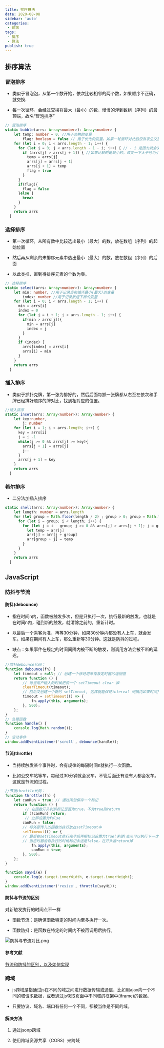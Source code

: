 ```yaml
---
title: 排序算法
date: 2020-08-08
sidebar: 'auto'
categories:
 - 前端
tags:
 - 排序
 - 算法
publish: true
---
```


## 排序算法

### 冒泡排序

- 类似于冒泡泡，从第一个数开始，依次比较相邻的两个数，如果顺序不正确，就交换.

- 每一次循环，会经过交换将最大（最小）的数，慢慢的浮到数组（序列）的最顶端，故名“冒泡排序”

``` typescript
// 冒泡排序
static bubble(arrs: Array<number>): Array<number> {
    let temp: number = 0, //用于交换的变量
        flag: boolean = false // 用于优化的变量，如果一轮循环对比后没有发生交换，则说明排序完成，跳出循环不再对比
    for (let i = 0; i < arrs.length - 1; i++) {
      for (let j = 0; j < arrs.length - 1 - i; j++) { // - i 是因为就会交换一个最大的数在最后，所以不用再比较这个数，总次数就减去它
        if (arrs[j] > arrs[j + 1]) { //如果比较的是最小的，改变一下大于号为小于号
          temp = arrs[j]
          arrs[j] = arrs[j + 1]
          arrs[j + 1] = temp
          flag = true
        }
      }
      if(flag){
        flag = false
      }else {
        break
      }
    }
    return arrs
  }
```

### 选择排序

- 第一次循环，从所有数中比较选出最小（最大）的数，放在数组（序列）的起始位置

- 然后再从剩余的未排序元素中选出最小（最大）的数，放在数组（序列）的后面

- 以此类推，直到待排序元素的个数为零。

``` typescript
// 选择排序
static select(arrs: Array<number>): Array<number> {
    let min: number, //用于记录当前循环最小(最大)的变量
        index: number //用于记录数组下标的变量
    for (let i = 0; i < arrs.length - 1; i++) {
      min = arrs[i]
      index = 0
      for (let j = i + 1; j < arrs.length - 1; j++) {
        if(min > arrs[j]){
          min = arrs[j]
          index = j
        }
      }
      if (index) {
        arrs[index] = arrs[i]
        arrs[i] = min
      }
    }
    return arrs
  }
```

### 插入排序

- 类似于抓扑克牌，第一张为排好的，然后后面每抓一张牌都从右至左依次和手牌已经排好顺序的牌对比，找到相对应的位置。

``` typescript
//插入排序
static inset(arrs: Array<number>): Array<number> {
    let key:number,
        j: number
    for (let i = 1; i < arrs.length; i++) {
      key = arrs[i]
      j = i -1
      while(j >= 0 && arrs[j] >= key){
        arrs[j + 1] = arrs[j]
        j--
      }
      arrs[j + 1] = key
    }
    return arrs
  }
```

### 希尔排序

- 二分法加插入排序

``` typescript
static shell(arrs: Array<number>): Array<number> {
    let length: number = arrs.length
    for (let group = Math.floor(length / 2) ; group > 0; group = Math.floor(group / 2)) {
      for (let i = group; i < length; i++) {
        for (let j = i - group; j >= 0 && arrs[j] > arrs[j + 1]; j-= group) {
          let temp = arr[j]
          arr[j] = arr[j + group]
          arr[group + j] = temp
        }
      }
    }
    return arrs
  }
```

## JavaScript

### 防抖与节流

#### 防抖(debounce)

- 指在时间n内，函数被触发多次，但是只执行一次，执行最新的触发。也就是在时间n内，碰到新的触发，就清除之前的，重新计时。

- 以最后一个乘客为准，再等30分钟，如果30分钟内都没有人上车，就会发车。如果在期间有人上车，那么重新等30分钟。这就是防抖的过程。

- 缺点：如果事件在规定的时间间隔内被不断的触发，则调用方法会被不断的延迟。

``` javascript
//防抖debounce代码：
function debounce(fn) {
    let timeout = null; // 创建一个标记用来存放定时器的返回值
    return function () {
        // 每当用户输入的时候把前一个 setTimeout clear 掉
        clearTimeout(timeout);
        // 然后又创建一个新的 setTimeout, 这样就能保证interval 间隔内如果时间持续触发，就不会执行 fn 函数
        timeout = setTimeout(() => {
            fn.apply(this, arguments);
        }, 500);
    };
}
// 处理函数
function handle() {
    console.log(Math.random());
}
// 滚动事件
window.addEventListener('scroll', debounce(handle));
```

#### 节流(throttle)

- 当持续触发某个事件时，会有规律的每隔时间n就执行一次函数。

- 比如公交车站等车，每经过30分钟就会发车，不管后面还有没有人都会发车。这就是节流的过程。

``` javascript
//节流throttle代码：
function throttle(fn) {
    let canRun = true; // 通过闭包保存一个标记
    return function () {
         // 在函数开头判断标记是否为true，不为true则return
        if (!canRun) return;
         // 立即设置为false
        canRun = false;
        // 将外部传入的函数的执行放在setTimeout中
        setTimeout(() => {
        // 最后在setTimeout执行完毕后再把标记设置为true(关键)表示可以执行下一次循环了。
        // 当定时器没有执行的时候标记永远是false，在开头被return掉
            fn.apply(this, arguments);
            canRun = true;
        }, 500);
    };
}

function sayHi(e) {
    console.log(e.target.innerWidth, e.target.innerHeight);
}
window.addEventListener('resize', throttle(sayHi));
```

#### 防抖与节流的区别

对新触发执行的时间点不一样

- 函数节流：是确保函数特定的时间内至多执行一次。

- 函数防抖：是函数在特定的时间内不被再调用后执行。

![防抖与节流对比.png](/image/防抖与节流对比.png)

#### 参考文献

[节流和防抖的区别，以及如何实现](https://www.jianshu.com/p/b5fcb9a04b17)

### 跨域

- js跨域是指通过js在不同的域之间进行数据传输或通信，比如用ajax向一个不同的域请求数据，或者通过js获取页面中不同域的框架中(iframe)的数据。

- 只要协议、域名、端口有任何一个不同，都被当作是不同的域。

#### 解决方法

1. 通过jsonp跨域

2. 使用跨域资源共享（CORS）来跨域
